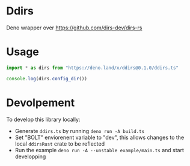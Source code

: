 # Ddirs
Deno wrapper over https://github.com/dirs-dev/dirs-rs

# Usage
```ts
import * as dirs from "https://deno.land/x/ddirs@0.1.0/ddirs.ts"

console.log(dirs.config_dir())
```

# Devolpement
To develop this library locally:
- Generate `ddirs.ts` by running `deno run -A build.ts`
- Set "BOLT" enviorenent variable to "dev", this allows changes to the local `ddirsRust` crate to be reflected
- Run the example `deno run -A --unstable example/main.ts` and start developping
